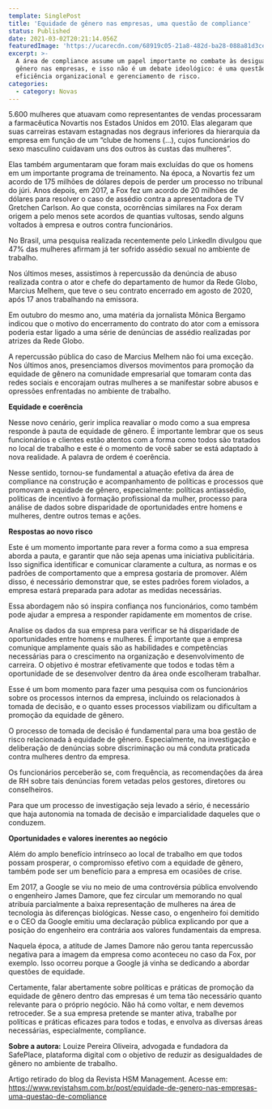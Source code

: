 ```yaml
---
template: SinglePost
title: 'Equidade de gênero nas empresas, uma questão de compliance'
status: Published
date: 2021-03-02T20:21:14.056Z
featuredImage: 'https://ucarecdn.com/68919c05-21a8-482d-ba28-088a81d3ceb2/'
excerpt: >-
  A área de compliance assume um papel importante no combate às desigualdades de
  gênero nas empresas, e isso não é um debate ideológico: é uma questão de
  eficiência organizacional e gerenciamento de risco.
categories:
  - category: Novas
---
```

5.600 mulheres que atuavam como representantes de vendas processaram a farmacêutica Novartis nos Estados Unidos em 2010. Elas alegaram que suas carreiras estavam estagnadas nos degraus inferiores da hierarquia da empresa em função de um “clube de homens (...), cujos funcionários do sexo masculino cuidavam uns dos outros às custas das mulheres”.

Elas também argumentaram que foram mais excluídas do que os homens em um importante programa de treinamento. Na época, a Novartis fez um acordo de 175 milhões de dólares depois de perder um processo no tribunal do júri. Anos depois, em 2017, a Fox fez um acordo de 20 milhões de dólares para resolver o caso de assédio contra a apresentadora de TV Gretchen Carlson. Ao que consta, ocorrências similares na Fox deram origem a pelo menos sete acordos de quantias vultosas, sendo alguns voltados à empresa e outros contra funcionários.

No Brasil, uma pesquisa realizada recentemente pelo LinkedIn divulgou que 47% das mulheres afirmam já ter sofrido assédio sexual no ambiente de trabalho.

Nos últimos meses, assistimos à repercussão da denúncia de abuso realizada contra o ator e chefe do departamento de humor da Rede Globo, Marcius Melhem, que teve o seu contrato encerrado em agosto de 2020, após 17 anos trabalhando na emissora.

Em outubro do mesmo ano, uma matéria da jornalista Mônica Bergamo indicou que o motivo do encerramento do contrato do ator com a emissora poderia estar ligado a uma série de denúncias de assédio realizadas por atrizes da Rede Globo.

A repercussão pública do caso de Marcius Melhem não foi uma exceção. Nos últimos anos, presenciamos diversos movimentos para promoção da equidade de gênero na comunidade empresarial que tomaram conta das redes sociais e encorajam outras mulheres a se manifestar sobre abusos e opressões enfrentadas no ambiente de trabalho.

**Equidade e coerência**

Nesse novo cenário, gerir implica reavaliar o modo como a sua empresa responde à pauta de equidade de gênero. É importante lembrar que os seus funcionários e clientes estão atentos com a forma como todos são tratados no local de trabalho e este é o momento de você saber se está adaptado à nova realidade. A palavra de ordem é coerência.

Nesse sentido, tornou-se fundamental a atuação efetiva da área de compliance na construção e acompanhamento de políticas e processos que promovam a equidade de gênero, especialmente: políticas antiassédio, políticas de incentivo à formação profissional da mulher, processo para análise de dados sobre disparidade de oportunidades entre homens e mulheres, dentre outros temas e ações.

**Respostas ao novo risco**

Este é um momento importante para rever a forma como a sua empresa aborda a pauta, e garantir que não seja apenas uma iniciativa publicitária. Isso significa identificar e comunicar claramente a cultura, as normas e os padrões de comportamento que a empresa gostaria de promover. Além disso, é necessário demonstrar que, se estes padrões forem violados, a empresa estará preparada para adotar as medidas necessárias.

Essa abordagem não só inspira confiança nos funcionários, como também pode ajudar a empresa a responder rapidamente em momentos de crise.

Analise os dados da sua empresa para verificar se há disparidade de oportunidades entre homens e mulheres. É importante que a empresa comunique amplamente quais são as habilidades e competências necessárias para o crescimento na organização e desenvolvimento de carreira. O objetivo é mostrar efetivamente que todos e todas têm a oportunidade de se desenvolver dentro da área onde escolheram trabalhar.

Esse é um bom momento para fazer uma pesquisa com os funcionários sobre os processos internos da empresa, incluindo os relacionados à tomada de decisão, e o quanto esses processos viabilizam ou dificultam a promoção da equidade de gênero.

O processo de tomada de decisão é fundamental para uma boa gestão de risco relacionada à equidade de gênero. Especialmente, na investigação e deliberação de denúncias sobre discriminação ou má conduta praticada contra mulheres dentro da empresa.

Os funcionários perceberão se, com frequência, as recomendações da área de RH sobre tais denúncias forem vetadas pelos gestores, diretores ou conselheiros.

Para que um processo de investigação seja levado a sério, é necessário que haja autonomia na tomada de decisão e imparcialidade daqueles que o conduzem.

**Oportunidades e valores inerentes ao negócio**

Além do amplo benefício intrínseco ao local de trabalho em que todos possam prosperar, o compromisso efetivo com a equidade de gênero, também pode ser um benefício para a empresa em ocasiões de crise.

Em 2017, a Google se viu no meio de uma controvérsia pública envolvendo o engenheiro James Damore, que fez circular um memorando no qual atribuía parcialmente a baixa representação de mulheres na área de tecnologia às diferenças biológicas. Nesse caso, o engenheiro foi demitido e o CEO da Google emitiu uma declaração pública explicando por que a posição do engenheiro era contrária aos valores fundamentais da empresa.

Naquela época, a atitude de James Damore não gerou tanta repercussão negativa para a imagem da empresa como aconteceu no caso da Fox, por exemplo. Isso ocorreu porque a Google já vinha se dedicando a abordar questões de equidade.

Certamente, falar abertamente sobre políticas e práticas de promoção da equidade de gênero dentro das empresas é um tema tão necessário quanto relevante para o próprio negócio. Não há como voltar, e nem devemos retroceder. Se a sua empresa pretende se manter ativa, trabalhe por políticas e práticas eficazes para todos e todas, e envolva as diversas áreas necessárias, especialmente, compliance.

**Sobre a autora:** Louize Pereira Oliveira, advogada e fundadora da SafePlace, plataforma digital com o objetivo de reduzir as desigualdades de gênero no ambiente de trabalho.

Artigo retirado do blog da Revista HSM Management. Acesse em: https://www.revistahsm.com.br/post/equidade-de-genero-nas-empresas-uma-questao-de-compliance
